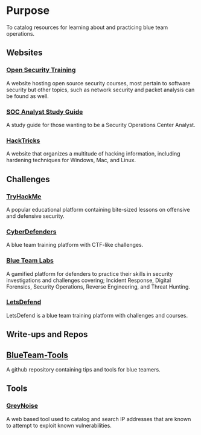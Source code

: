 # Purpose
To catalog resources for learning about and practicing blue team operations.

## Websites
### [Open Security Training](https://opensecuritytraining.info/Welcome.html)
A website hosting open source security courses, most pertain to software security but other topics, such as network security and packet analysis can be found as well.

### [SOC Analyst Study Guide](https://biggingerhoneypot.notion.site/68fb84422c8b47118569f7585054a7d7?v=493a04e2c4024a899ba23dea337d7009)
A study guide for those wanting to be a Security Operations Center Analyst.

### [HackTricks](https://book.hacktricks.xyz/)
A website that organizes a multitude of hacking information, including hardening techniques for Windows, Mac, and Linux.

## Challenges
### [TryHackMe](https://www.hackthebox.com/)
A popular educational platform containing bite-sized lessons on offensive and defensive security.

### [CyberDefenders](https://cyberdefenders.org/blueteam-ctf-challenges/)
A blue team training platform with CTF-like challenges.

### [Blue Team Labs](https://blueteamlabs.online/)
A gamified platform for defenders to practice their skills in security investigations and challenges covering; Incident Response, Digital Forensics, Security Operations, Reverse Engineering, and Threat Hunting.

### [LetsDefend](https://www.letsdefend.io/)
LetsDefend is a blue team training platform with challenges and courses.

## Write-ups and Repos
## [BlueTeam-Tools](https://github.com/A-poc/BlueTeam-Tools)
A github repository containing tips and tools for blue teamers.

## Tools
### [GreyNoise](https://viz.greynoise.io/)  
A web based tool used to catalog and search IP addresses that are known to attempt to exploit known vulnerabilities.


